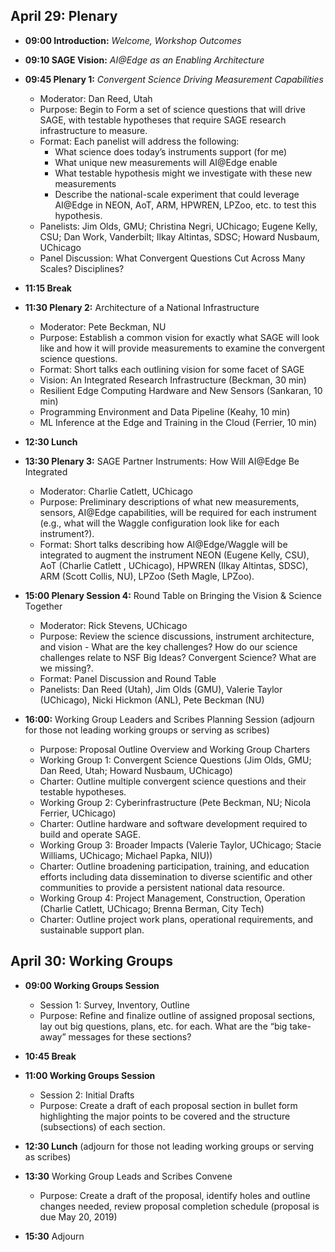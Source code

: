 ## April 29:  Plenary 
* __09:00 Introduction:__ _Welcome, Workshop Outcomes_
* __09:10 SAGE Vision:__ _AI@Edge as an Enabling Architecture_
* __09:45 Plenary 1:__ _Convergent Science Driving Measurement Capabilities_
	- Moderator: Dan Reed, Utah
	- Purpose: Begin to Form a set of science questions that will drive SAGE, with testable hypotheses that require SAGE research infrastructure to measure.
	- Format: Each panelist will address the following:
		* What science does today’s instruments support (for me)
		* What unique new measurements will AI@Edge enable
		* What testable hypothesis might we investigate with these new measurements
		* Describe the national-scale experiment that could leverage AI@Edge in NEON, AoT, ARM, HPWREN, LPZoo, etc. to test this hypothesis.
	- Panelists: Jim Olds, GMU; Christina Negri, UChicago; Eugene Kelly, CSU; Dan Work, Vanderbilt; Ilkay Altintas, SDSC; Howard Nusbaum, UChicago
	- Panel Discussion: What Convergent Questions Cut Across Many Scales? Disciplines?

* __11:15 Break__
* __11:30  Plenary 2:__ Architecture of a National Infrastructure
	- Moderator: Pete Beckman, NU
	- Purpose: Establish a common vision for exactly what SAGE will look like and how it will provide measurements to examine the convergent science questions.
	- Format: Short talks each outlining vision for some facet of SAGE
	- Vision: An Integrated Research Infrastructure (Beckman, 30 min)
	- Resilient Edge Computing Hardware and New Sensors (Sankaran, 10 min)
	- Programming Environment and Data Pipeline (Keahy, 10 min)
	- ML Inference at the Edge and Training in the Cloud (Ferrier, 10 min)
* __12:30 Lunch__
* __13:30 Plenary 3:__ SAGE Partner Instruments: How Will AI@Edge Be Integrated
	- Moderator: Charlie Catlett, UChicago
	- Purpose: Preliminary descriptions of what new measurements, sensors, AI@Edge capabilities, will be required for each instrument 		(e.g., what will the Waggle configuration look like for each instrument?).
	- Format: Short talks describing how AI@Edge/Waggle will be integrated to augment the instrument NEON (Eugene Kelly, CSU), AoT
 (Charlie Catlett , UChicago), HPWREN (Ilkay Altintas, SDSC), ARM (Scott Collis, NU), LPZoo (Seth Magle, LPZoo).
* __15:00 Plenary Session 4:__ Round Table on Bringing the Vision & Science Together
	- Moderator: Rick Stevens, UChicago
	- Purpose: Review the science discussions, instrument architecture, and vision - What are the key challenges?  How do our science challenges relate to NSF Big Ideas? Convergent Science? What are we missing?.
	- Format: Panel Discussion and Round Table
	- Panelists:  Dan Reed (Utah), Jim Olds (GMU), Valerie Taylor (UChicago), Nicki Hickmon (ANL), Pete Beckman (NU)
* __16:00:__ Working Group Leaders and Scribes Planning Session (adjourn for those not leading working groups or serving as scribes)
	- Purpose: Proposal Outline Overview and Working Group Charters
	- Working Group 1: Convergent Science Questions (Jim Olds, GMU; Dan Reed, Utah; Howard Nusbaum, UChicago)
	- Charter: Outline multiple convergent science questions and their testable hypotheses.
	- Working Group 2: Cyberinfrastructure (Pete Beckman, NU; Nicola Ferrier, UChicago)
	- Charter: Outline hardware and software development required to build and operate SAGE.
	- Working Group 3: Broader Impacts (Valerie Taylor, UChicago; Stacie Williams, UChicago; Michael Papka, NIU))
	- Charter: Outline broadening participation, training, and education efforts including data dissemination to diverse scientific 		and other communities to provide a persistent national data resource.
	- Working Group 4: Project Management, Construction, Operation (Charlie Catlett, UChicago; Brenna Berman, City Tech)
	- Charter: Outline project work plans, operational requirements, and sustainable support plan.


## April 30: Working Groups
* __09:00 Working Groups Session__
	- Session 1: Survey, Inventory, Outline
	- Purpose: Refine and finalize outline of assigned proposal sections, lay out big questions, plans, etc. for each.  What are the “big take-away” messages for these sections?

* __10:45 Break__
* __11:00 Working Groups Session__
 	- Session 2: Initial Drafts
	- Purpose: Create a draft of each proposal section in bullet form highlighting the major points to be covered and the structure (subsections) of each section.

* __12:30 Lunch__
(adjourn for those not leading working groups or serving as scribes)

* __13:30__ Working Group Leads and Scribes Convene
	- Purpose: Create a draft of the proposal, identify holes and outline changes needed, review proposal completion schedule (proposal is due May 20, 2019)

* __15:30__ Adjourn 
